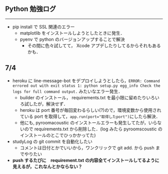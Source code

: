 ## Python 勉強ログ
___

- pip install で SSL 関連のエラー
    - matplotlib をインストールしようとしたときに発生．
    - pyenv で python のバージョンアップすることで解決
        - その間に色々試してて， Xcode アプデしたりしてるからそれもあるかも．

## 7/4
- heroku に line-message-bot をデプロイしようとしたら，```ERROR: Command errored out with exit status 1: python setup.py egg_info Check the logs for full command output.``` みたいなエラー発生．
    - builder のインストール， requirements.txt を最小限に留めたりいろいろ試したが，解決せず．
    - heroku は port 番号が毎回変わるらしい(?)ので，環境変数から使用されている port を取得して，```app.run(port="取得したport")```にしたら解決．
    - 他にも, pyroomacoustic のインストールエラーも発生してたが，いらないので requirements.txt から削除した．(log みたら pyroomscoustic のインストールのとこでひっかかってた)
- studyLog の git commit を自動化したい
    - コメントは日付とかでいいから，ワンクリックで git add. から push までやりたい
- **push するたびに　requirement.txt の内容全てインストールしてるように見えるが，これなんとかならない？**

